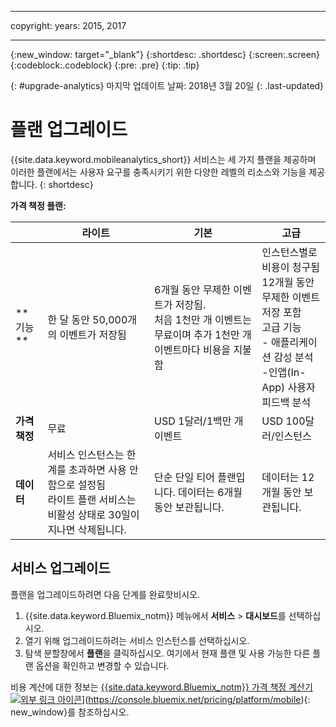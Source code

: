 ----

copyright:
 years: 2015, 2017

---

{:new_window: target="_blank"}
{:shortdesc: .shortdesc}
{:screen:.screen}
{:codeblock:.codeblock}
{:pre: .pre}
{:tip: .tip}

{: #upgrade-analytics}
마지막 업데이트 날짜: 2018년 3월 20일
{: .last-updated}

# 플랜 업그레이드

{{site.data.keyword.mobileanalytics_short}} 서비스는 세 가지 플랜을 제공하며 이러한 플랜에서는 사용자 요구를 충족시키기 위한 다양한 레벨의 리소스와 기능을 제공합니다.
{: shortdesc}

**가격 책정 플랜:**


|                |라이트                         |기본                         |고급                          |
|----------------|-------------------------------|-----------------------------|------------------------------|
|**기능 **    | 한 달 동안 50,000개의 이벤트가 저장됨 | 6개월 동안 무제한 이벤트가 저장됨. <br/> 처음 1천만 개 이벤트는 무료이며 추가 1천만 개 이벤트마다 비용을 지불함 | 인스턴스별로 비용이 청구됨 </br> 12개월 동안 무제한 이벤트 저장 포함<br/> 고급 기능<br/> - 애플리케이션 감성 분석<br/> -인앱(In-App) 사용자 피드백 분석<br/> |
|**가격 책정**     |무료| USD 1달러/1백만 개 이벤트 | USD 100달러/인스턴스 |
|**데이터**     | 서비스 인스턴스는 한계를 초과하면 사용 안함으로 설정됨 <br/> 라이트 플랜 서비스는 비활성 상태로 30일이 지나면 삭제됩니다. | 단순 단일 티어 플랜입니다. 데이터는 6개월 동안 보관됩니다. | 데이터는 12개월 동안 보관됩니다. |-|


## 서비스 업그레이드

플랜을 업그레이드하려면 다음 단계를 완료핫비시오.

1.  {{site.data.keyword.Bluemix_notm}} 메뉴에서 **서비스** > **대시보드**를 선택하십시오.
1.  열기 위해 업그레이드하려는 서비스 인스턴스를 선택하십시오.
1.  탐색 분할창에서 **플랜**을 클릭하십시오.
   여기에서 현재 플랜 및 사용 가능한 다른 플랜 옵션을 확인하고 변경할 수 있습니다.

비용 계산에 대한 정보는 [{{site.data.keyword.Bluemix_notm}} 가격 책정 계산기 ![외부 링크 아이콘](../../icons/launch-glyph.svg "외부 링크 아이콘")](../../icons/launch-glyph.svg "외부 링크 아이콘")](https://console.bluemix.net/pricing/platform/mobile){: new_window}를 참조하십시오.
